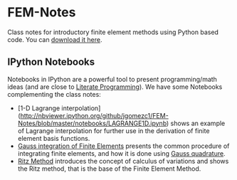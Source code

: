 # FEM-Notes
Class notes for introductory finite element methods using Python based code. You can [download it here](https://github.com/jgomezc1/FEM-Notes/raw/master/main.pdf).

## IPython Notebooks
Notebooks in IPython are a powerful tool to present programming/math ideas (and are close to [Literate Programming](http://en.wikipedia.org/wiki/Literate_programming)). We have some Notebooks complementing the class notes:

* [1-D Lagrange interpolation] (http://nbviewer.ipython.org/github/jgomezc1/FEM-Notes/blob/master/notebooks/LAGRANGE1D.ipynb) shows an example of Lagrange interpolation for further use in the derivation of finite element basis functions.
* [Gauss integration of Finite Elements](http://nbviewer.ipython.org/github/jgomezc1/FEM-Notes/blob/master/notebooks/Gauss_Integration.ipynb) presents the common procedure of integrating finite elements, and how it is done using [Gauss quadrature](http://en.wikipedia.org/wiki/Gaussian_quadrature).
* [Ritz Method](http://nbviewer.ipython.org/github/jgomezc1/FEM-Notes/blob/master/notebooks/Ritz_method.ipynb) introduces the concept of calculus of variations and shows the Ritz method, that is the base of the Finite Element Method.